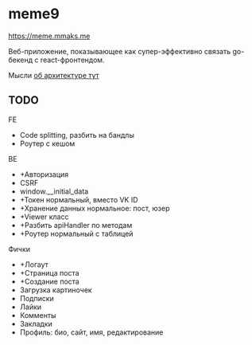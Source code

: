 # meme9

https://meme.mmaks.me

Веб-приложение, показывающее как супер-эффективно 
связать go-бекенд с react-фронтендом.

Мысли [об архитектуре тут](pages/pages.md)

## TODO

FE
* Code splitting, разбить на бандлы
* Роутер с кешом

BE
* +Авторизация
* CSRF
* window.__initial_data
* +Токен нормальный, вместо VK ID
* +Хранение данных нормальное: пост, юзер
* +Viewer класс
* +Разбить apiHandler по методам
* +Роутер нормальный с таблицей

Фички
* +Логаут
* +Страница поста
* +Создание поста
* Загрузка картиночек
* Подписки
* Лайки
* Комменты
* Закладки
* Профиль: био, сайт, имя, редактирование
